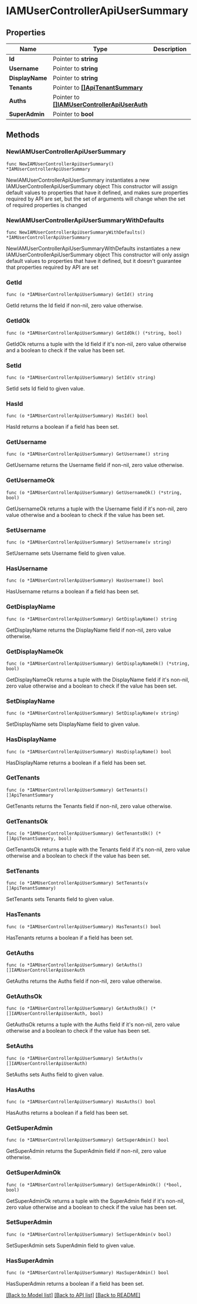 # IAMUserControllerApiUserSummary

## Properties

Name | Type | Description | Notes
------------ | ------------- | ------------- | -------------
**Id** | Pointer to **string** |  | [optional] 
**Username** | Pointer to **string** |  | [optional] 
**DisplayName** | Pointer to **string** |  | [optional] 
**Tenants** | Pointer to [**[]ApiTenantSummary**](ApiTenantSummary.md) |  | [optional] 
**Auths** | Pointer to [**[]IAMUserControllerApiUserAuth**](IAMUserControllerApiUserAuth.md) |  | [optional] 
**SuperAdmin** | Pointer to **bool** |  | [optional] 

## Methods

### NewIAMUserControllerApiUserSummary

`func NewIAMUserControllerApiUserSummary() *IAMUserControllerApiUserSummary`

NewIAMUserControllerApiUserSummary instantiates a new IAMUserControllerApiUserSummary object
This constructor will assign default values to properties that have it defined,
and makes sure properties required by API are set, but the set of arguments
will change when the set of required properties is changed

### NewIAMUserControllerApiUserSummaryWithDefaults

`func NewIAMUserControllerApiUserSummaryWithDefaults() *IAMUserControllerApiUserSummary`

NewIAMUserControllerApiUserSummaryWithDefaults instantiates a new IAMUserControllerApiUserSummary object
This constructor will only assign default values to properties that have it defined,
but it doesn't guarantee that properties required by API are set

### GetId

`func (o *IAMUserControllerApiUserSummary) GetId() string`

GetId returns the Id field if non-nil, zero value otherwise.

### GetIdOk

`func (o *IAMUserControllerApiUserSummary) GetIdOk() (*string, bool)`

GetIdOk returns a tuple with the Id field if it's non-nil, zero value otherwise
and a boolean to check if the value has been set.

### SetId

`func (o *IAMUserControllerApiUserSummary) SetId(v string)`

SetId sets Id field to given value.

### HasId

`func (o *IAMUserControllerApiUserSummary) HasId() bool`

HasId returns a boolean if a field has been set.

### GetUsername

`func (o *IAMUserControllerApiUserSummary) GetUsername() string`

GetUsername returns the Username field if non-nil, zero value otherwise.

### GetUsernameOk

`func (o *IAMUserControllerApiUserSummary) GetUsernameOk() (*string, bool)`

GetUsernameOk returns a tuple with the Username field if it's non-nil, zero value otherwise
and a boolean to check if the value has been set.

### SetUsername

`func (o *IAMUserControllerApiUserSummary) SetUsername(v string)`

SetUsername sets Username field to given value.

### HasUsername

`func (o *IAMUserControllerApiUserSummary) HasUsername() bool`

HasUsername returns a boolean if a field has been set.

### GetDisplayName

`func (o *IAMUserControllerApiUserSummary) GetDisplayName() string`

GetDisplayName returns the DisplayName field if non-nil, zero value otherwise.

### GetDisplayNameOk

`func (o *IAMUserControllerApiUserSummary) GetDisplayNameOk() (*string, bool)`

GetDisplayNameOk returns a tuple with the DisplayName field if it's non-nil, zero value otherwise
and a boolean to check if the value has been set.

### SetDisplayName

`func (o *IAMUserControllerApiUserSummary) SetDisplayName(v string)`

SetDisplayName sets DisplayName field to given value.

### HasDisplayName

`func (o *IAMUserControllerApiUserSummary) HasDisplayName() bool`

HasDisplayName returns a boolean if a field has been set.

### GetTenants

`func (o *IAMUserControllerApiUserSummary) GetTenants() []ApiTenantSummary`

GetTenants returns the Tenants field if non-nil, zero value otherwise.

### GetTenantsOk

`func (o *IAMUserControllerApiUserSummary) GetTenantsOk() (*[]ApiTenantSummary, bool)`

GetTenantsOk returns a tuple with the Tenants field if it's non-nil, zero value otherwise
and a boolean to check if the value has been set.

### SetTenants

`func (o *IAMUserControllerApiUserSummary) SetTenants(v []ApiTenantSummary)`

SetTenants sets Tenants field to given value.

### HasTenants

`func (o *IAMUserControllerApiUserSummary) HasTenants() bool`

HasTenants returns a boolean if a field has been set.

### GetAuths

`func (o *IAMUserControllerApiUserSummary) GetAuths() []IAMUserControllerApiUserAuth`

GetAuths returns the Auths field if non-nil, zero value otherwise.

### GetAuthsOk

`func (o *IAMUserControllerApiUserSummary) GetAuthsOk() (*[]IAMUserControllerApiUserAuth, bool)`

GetAuthsOk returns a tuple with the Auths field if it's non-nil, zero value otherwise
and a boolean to check if the value has been set.

### SetAuths

`func (o *IAMUserControllerApiUserSummary) SetAuths(v []IAMUserControllerApiUserAuth)`

SetAuths sets Auths field to given value.

### HasAuths

`func (o *IAMUserControllerApiUserSummary) HasAuths() bool`

HasAuths returns a boolean if a field has been set.

### GetSuperAdmin

`func (o *IAMUserControllerApiUserSummary) GetSuperAdmin() bool`

GetSuperAdmin returns the SuperAdmin field if non-nil, zero value otherwise.

### GetSuperAdminOk

`func (o *IAMUserControllerApiUserSummary) GetSuperAdminOk() (*bool, bool)`

GetSuperAdminOk returns a tuple with the SuperAdmin field if it's non-nil, zero value otherwise
and a boolean to check if the value has been set.

### SetSuperAdmin

`func (o *IAMUserControllerApiUserSummary) SetSuperAdmin(v bool)`

SetSuperAdmin sets SuperAdmin field to given value.

### HasSuperAdmin

`func (o *IAMUserControllerApiUserSummary) HasSuperAdmin() bool`

HasSuperAdmin returns a boolean if a field has been set.


[[Back to Model list]](../README.md#documentation-for-models) [[Back to API list]](../README.md#documentation-for-api-endpoints) [[Back to README]](../README.md)


